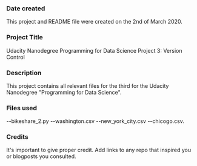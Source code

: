 ### Date created
This project and README file were created on the 2nd of March 2020.

### Project Title
Udacity Nanodegree Programming for Data Science Project 3: Version Control

### Description
This project contains all relevant files for the third for the Udacity
Nanodegree "Programming for Data Science".

### Files used
--bikeshare_2.py
--washington.csv
--new_york_city.csv
--chicogo.csv.

### Credits
It's important to give proper credit. Add links to any repo that inspired you or blogposts you consulted.
